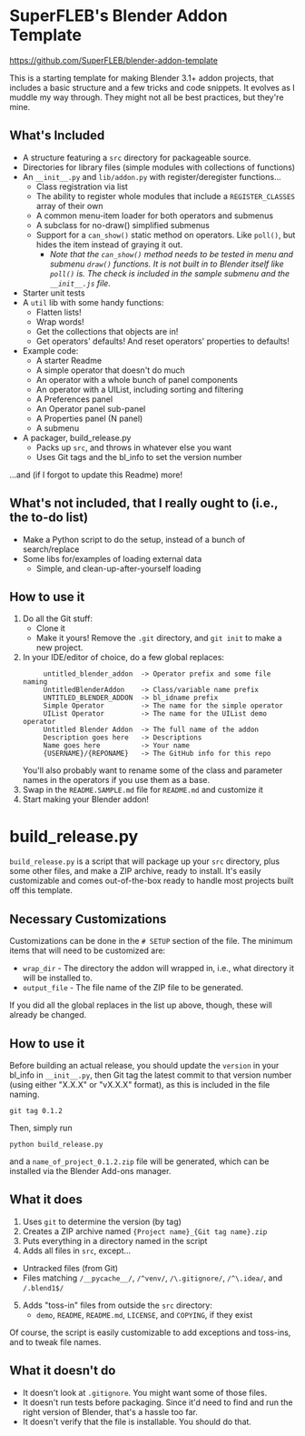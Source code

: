 # SuperFLEB's Blender Addon Template

https://github.com/SuperFLEB/blender-addon-template

This is a starting template for making Blender 3.1+ addon projects, that includes a basic structure and a few
tricks and code snippets. It evolves as I muddle my way through. They might not all be best practices, but they're mine. 

## What's Included

* A structure featuring a `src` directory for packageable source.
* Directories for library files (simple modules with collections of functions)
* An `__init__.py` and `lib/addon.py` with register/deregister functions...
  * Class registration via list
  * The ability to register whole modules that include a `REGISTER_CLASSES` array of their own
  * A common menu-item loader for both operators and submenus
  * A subclass for no-draw() simplified submenus
  * Support for a `can_show()` static method on operators. Like `poll()`, but hides the item instead of graying it out.
    * _Note that the `can_show()` method needs to be tested in menu and submenu `draw()` functions. It is not built in to Blender itself like `poll()` is. The check is included in the sample submenu and the `__init__.js` file._ 
* Starter unit tests
* A `util` lib with some handy functions:
  * Flatten lists!
  * Wrap words!
  * Get the collections that objects are in!
  * Get operators' defaults! And reset operators' properties to defaults!
* Example code:
  * A starter Readme
  * A simple operator that doesn't do much
  * An operator with a whole bunch of panel components
  * An operator with a UIList, including sorting and filtering
  * A Preferences panel
  * An Operator panel sub-panel
  * A Properties panel (N panel)
  * A submenu
* A packager, build_release.py
  * Packs up `src`, and throws in whatever else you want
  * Uses Git tags and the bl_info to set the version number

...and (if I forgot to update this Readme) more!

## What's not included, that I really ought to (i.e., the to-do list)

* Make a Python script to do the setup, instead of a bunch of search/replace
* Some libs for/examples of loading external data
  * Simple, and clean-up-after-yourself loading

## How to use it

1. Do all the Git stuff:
   * Clone it
   * Make it yours! Remove the `.git` directory, and `git init` to make a new project.
2. In your IDE/editor of choice, do a few global replaces:
   ```
        untitled_blender_addon  -> Operator prefix and some file naming
        UntitledBlenderAddon    -> Class/variable name prefix
        UNTITLED_BLENDER_ADDON  -> bl_idname prefix
        Simple Operator         -> The name for the simple operator
        UIList Operator         -> The name for the UIList demo operator
        Untitled Blender Addon  -> The full name of the addon
        Description goes here   -> Descriptions
        Name goes here          -> Your name
        {USERNAME}/{REPONAME}   -> The GitHub info for this repo
   ```
   You'll also probably want to rename some of the class and parameter names in the operators if you use them as a base.
3. Swap in the `README.SAMPLE.md` file for `README.md` and customize it
4. Start making your Blender addon!

# build_release.py

`build_release.py` is a script that will package up your `src` directory, plus some other files, and make a ZIP archive,
ready to install. It's easily customizable and comes out-of-the-box ready to handle most projects built off this template.

## Necessary Customizations

Customizations can be done in the `# SETUP` section of the file. The minimum items that will need to be customized are:

* `wrap_dir` - The directory the addon will wrapped in, i.e., what directory it will be installed to.
* `output_file` - The file name of the ZIP file to be generated.

If you did all the global replaces in the list up above, though, these will already be changed.

## How to use it

Before building an actual release, you should update the `version` in your bl_info in `__init__.py`, then Git tag the
latest commit to that version number (using either "X.X.X" or "vX.X.X" format), as this is included in the file naming.

```shell
git tag 0.1.2
```

Then, simply run

```shell
python build_release.py
```

and a `name_of_project_0.1.2.zip` file will be generated, which can be installed via the Blender Add-ons manager.

## What it does

1. Uses `git` to determine the version (by tag)
2. Creates a ZIP archive named `{Project name}_{Git tag name}.zip`
3. Puts everything in a directory named in the script
4. Adds all files in `src`, except...
  * Untracked files (from Git)
  * Files matching `/__pycache__/`, `/^venv/`, `/\.gitignore/`, `/^\.idea/`, and `/.blend1$/`
5. Adds "toss-in" files from outside the `src` directory:
    * `demo`, `README`, `README.md`, `LICENSE`, and `COPYING`, if they exist

Of course, the script is easily customizable to add exceptions and toss-ins, and to tweak file names.

## What it doesn't do

* It doesn't look at `.gitignore`. You might want some of those files.
* It doesn't run tests before packaging. Since it'd need to find and run the right version of Blender, 
  that's a hassle too far.
* It doesn't verify that the file is installable. You should do that.